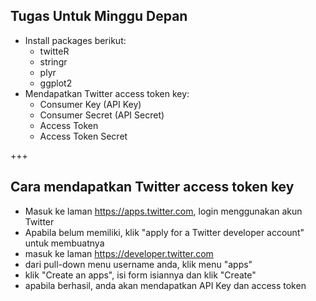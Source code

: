## Tugas Untuk Minggu Depan

- Install packages berikut:
    - twitteR
    - stringr
    - plyr
    - ggplot2
- Mendapatkan Twitter access token key:
    - Consumer Key (API Key)
    - Consumer Secret (API Secret)
    - Access Token
    - Access Token Secret

+++

## Cara mendapatkan Twitter access token key

- Masuk ke laman https://apps.twitter.com, login menggunakan akun Twitter
- Apabila belum memiliki, klik "apply for a Twitter developer account" untuk membuatnya
- masuk ke laman https://developer.twitter.com
- dari pull-down menu username anda, klik menu "apps"
- klik "Create an apps", isi form isiannya dan klik "Create"
- apabila berhasil, anda akan mendapatkan API Key dan access token
